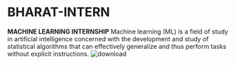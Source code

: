 # BHARAT-INTERN
**MACHINE LEARNING INTERNSHIP**
Machine learning (ML) is a field of study in artificial intelligence concerned with the development and study of statistical algorithms that can effectively generalize and thus perform tasks without explicit instructions.
![download](https://github.com/kurellarajesh/BHARAT-INTERN/assets/127079882/6e9ccd04-3ee2-474d-a74c-39a21963dc03)
